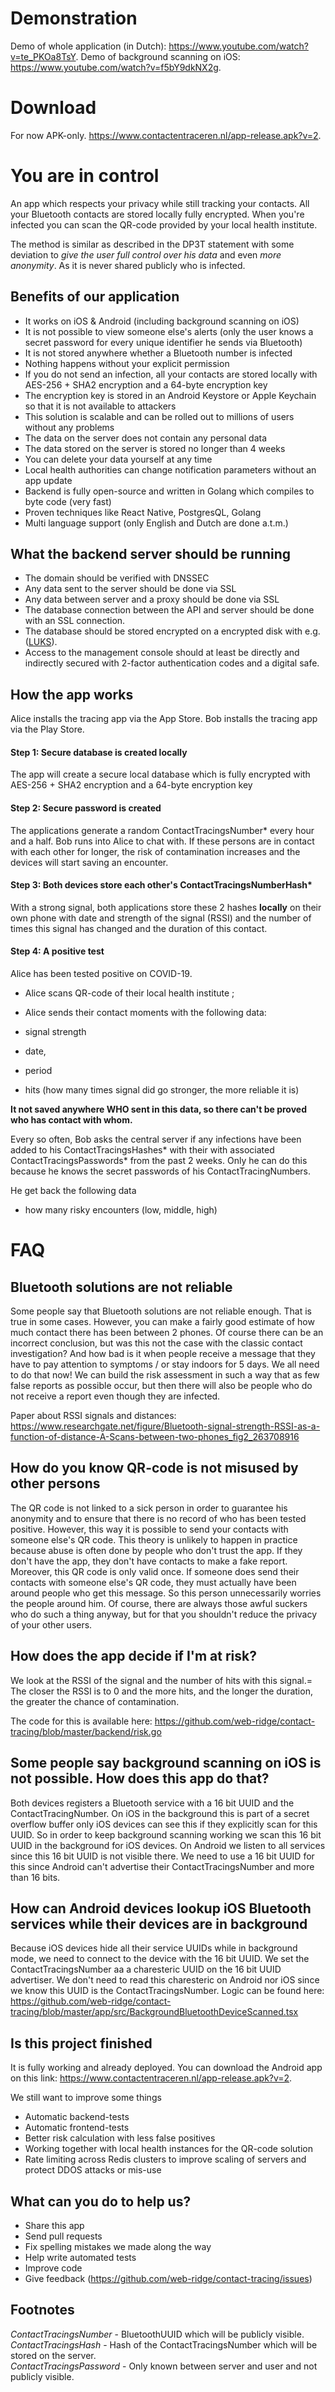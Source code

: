 # Demonstration

Demo of whole application (in Dutch): https://www.youtube.com/watch?v=te_PKOa8TsY.
Demo of background scanning on iOS: https://www.youtube.com/watch?v=f5bY9dkNX2g.

# Download

For now APK-only.
https://www.contactentraceren.nl/app-release.apk?v=2.

# You are in control

An app which respects your privacy while still tracking your contacts. All your Bluetooth contacts are stored locally fully encrypted. When you're infected you can scan the QR-code provided by your local health institute.

The method is similar as described in the DP3T statement with some deviation to _give the user full control over his data_ and even _more anonymity_. As it is never shared publicly who is infected.

## Benefits of our application

- It works on iOS & Android (including background scanning on iOS)
- It is not possible to view someone else's alerts (only the user knows a secret password for every unique identifier he sends via Bluetooth)
- It is not stored anywhere whether a Bluetooth number is infected
- Nothing happens without your explicit permission
- If you do not send an infection, all your contacts are stored locally with AES-256 + SHA2 encryption and a 64-byte encryption key
- The encryption key is stored in an Android Keystore or Apple Keychain so that it is not available to attackers
- This solution is scalable and can be rolled out to millions of users without any problems
- The data on the server does not contain any personal data
- The data stored on the server is stored no longer than 4 weeks
- You can delete your data yourself at any time
- Local health authorities can change notification parameters without an app update
- Backend is fully open-source and written in Golang which compiles to byte code (very fast)
- Proven techniques like React Native, PostgresQL, Golang
- Multi language support (only English and Dutch are done a.t.m.)

## What the backend server should be running

- The domain should be verified with DNSSEC
- Any data sent to the server should be done via SSL
- Any data between server and a proxy should be done via SSL
- The database connection between the API and server should be done with an SSL connection.
- The database should be stored encrypted on a encrypted disk with e.g. (<a  href="https://en.wikipedia.org/wiki/Linux_Unified_Key_Setup">LUKS</a>).
- Access to the management console should at least be directly and indirectly secured with 2-factor authentication codes and a digital safe.

## How the app works

Alice installs the tracing app via the App Store.
Bob installs the tracing app via the Play Store.

#### Step 1: Secure database is created locally

The app will create a secure local database which is fully encrypted with AES-256 + SHA2 encryption and a 64-byte encryption key

#### Step 2: Secure password is created

The applications generate a random ContactTracingsNumber\* every hour and a half. Bob runs into Alice to chat with. If these persons are in contact with each other for longer, the risk of contamination increases and the devices will start saving an encounter.

#### Step 3: Both devices store each other's ContactTracingsNumberHash\*

With a strong signal, both applications store these 2 hashes **locally** on their own phone with date and strength of the signal (RSSI) and the number of times this signal has changed and the duration of this contact.

#### Step 4: A positive test

Alice has been tested positive on COVID-19.

- Alice scans QR-code of their local health institute ;
- Alice sends their contact moments with the following data:

- signal strength
- date,
- period
- hits (how many times signal did go stronger, the more reliable it is)

**It not saved anywhere WHO sent in this data, so there can't be proved who has contact with whom.**

Every so often, Bob asks the central server if any infections have been added to his ContactTracingsHashes* with their with associated ContactTracingsPasswords* from the past 2 weeks. Only he can do this because he knows the secret passwords of his ContactTracingNumbers.

He get back the following data

- how many risky encounters (low, middle, high)

# FAQ

## Bluetooth solutions are not reliable

Some people say that Bluetooth solutions are not reliable enough. That is true in some cases. However, you can make a fairly good estimate of how much contact there has been between 2 phones. Of course there can be an incorrect conclusion, but was this not the case with the classic contact investigation? And how bad is it when people receive a message that they have to pay attention to symptoms / or stay indoors for 5 days. We all need to do that now! We can build the risk assessment in such a way that as few false reports as possible occur, but then there will also be people who do not receive a report even though they are infected.

Paper about RSSI signals and distances: https://www.researchgate.net/figure/Bluetooth-signal-strength-RSSI-as-a-function-of-distance-A-Scans-between-two-phones_fig2_263708916

## How do you know QR-code is not misused by other persons

The QR code is not linked to a sick person in order to guarantee his anonymity and to ensure that there is no record of who has been tested positive. However, this way it is possible to send your contacts with someone else's QR code. This theory is unlikely to happen in practice because abuse is often done by people who don't trust the app. If they don't have the app, they don't have contacts to make a fake report. Moreover, this QR code is only valid once. If someone does send their contacts with someone else's QR code, they must actually have been around people who get this message. So this person unnecessarily worries the people around him. Of course, there are always those awful suckers who do such a thing anyway, but for that you shouldn't reduce the privacy of your other users.

## How does the app decide if I'm at risk?

We look at the RSSI of the signal and the number of hits with this signal.= The closer the RSSI is to 0 and the more hits, and the longer the duration, the greater the chance of contamination.

The code for this is available here: https://github.com/web-ridge/contact-tracing/blob/master/backend/risk.go

## Some people say background scanning on iOS is not possible. How does this app do that?

Both devices registers a Bluetooth service with a 16 bit UUID and the ContactTracingNumber. On iOS in the background this is part of a secret overflow buffer only iOS devices can see this if they explicitly scan for this UUID. So in order to keep background scanning working we scan this 16 bit UUID in the background for iOS devices. On Android we listen to all services since this 16 bit UUID is not visible there. We need to use a 16 bit UUID for this since Android can't advertise their ContactTracingsNumber and more than 16 bits.

## How can Android devices lookup iOS Bluetooth services while their devices are in background

Because iOS devices hide all their service UUIDs while in background mode, we need to connect to the device with the 16 bit UUID. We set the ContactTracingsNumber aa a charesteric UUID on the 16 bit UUID advertiser. We don't need to read this charesteric on Android nor iOS since we know this UUID is the ContactTracingsNumber. Logic can be found here:
https://github.com/web-ridge/contact-tracing/blob/master/app/src/BackgroundBluetoothDeviceScanned.tsx

## Is this project finished

It is fully working and already deployed. You can download the Android app on this link: https://www.contactentraceren.nl/app-release.apk?v=2.

We still want to improve some things

- Automatic backend-tests
- Automatic frontend-tests
- Better risk calculation with less false positives
- Working together with local health instances for the QR-code solution
- Rate limiting across Redis clusters to improve scaling of servers and protect DDOS attacks or mis-use

## What can you do to help us?

- Share this app
- Send pull requests
- Fix spelling mistakes we made along the way
- Help write automated tests
- Improve code
- Give feedback (https://github.com/web-ridge/contact-tracing/issues)

## Footnotes

_ContactTracingsNumber_ - BluetoothUUID which will be publicly visible.  
_ContactTracingsHash_ - Hash of the ContactTracingsNumber which will be stored on the server.  
_ContactTracingsPassword_ - Only known between server and user and not publicly visible.
